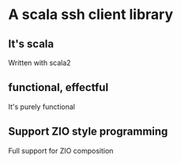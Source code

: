 # A scala ssh client library

## It's scala

Written with scala2

## functional, effectful

It's purely functional

## Support ZIO style programming

Full support for ZIO composition
